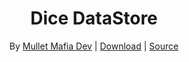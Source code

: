 <div align="center">
<h1>Dice DataStore</h1>

By [Mullet Mafia Dev](https://www.roblox.com/groups/5018486/Mullet-Mafia-Dev#!/about) | [Download](https://www.roblox.com/library/5448889743/Dice-DataStore) | [Source](https://github.com/Mullets-Gavin/DiceDataStore)
</div>

